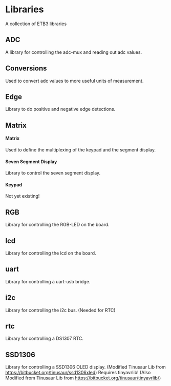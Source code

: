# Libraries
A collection of ETB3 libraries

## ADC
A library for controlling the adc-mux and reading out adc values.

## Conversions
Used to convert adc values to more useful units of measurement.

## Edge
Library to do positive and negative edge detections.

## Matrix

#### Matrix
Used to define the multiplexing of the keypad and the segment display.

#### Seven Segment Display
Library to control the seven segment display.

#### Keypad
Not yet existing!

## RGB
Library for controlling the RGB-LED on the board.

## lcd
Library for controlling the lcd on the board.

## uart
Library for controlling a uart-usb bridge.

## i2c
Library for controlling the i2c bus. (Needed for RTC)

## rtc
Library for controlling a DS1307 RTC.

## SSD1306
Library for controlling a SSD1306 OLED display. (Modified Tinusaur Lib from https://bitbucket.org/tinusaur/ssd1306xled)
Requires tinyavrlib! (Also Modified from Tinusaur Lib from https://bitbucket.org/tinusaur/tinyavrlib/)